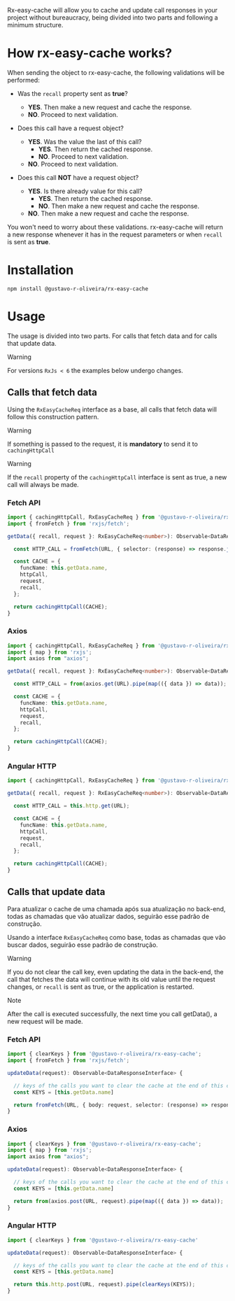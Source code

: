 Rx-easy-cache will allow you to cache and update call responses in your project without bureaucracy, being divided into two parts and following a minimum structure.

# How rx-easy-cache works?
When sending the object to rx-easy-cache, the following validations will be performed:
* Was the `recall` property sent as **true**?
  - **YES**. Then make a new request and cache the response.
  - **NO**. Proceed to next validation.

* Does this call have a request object?
  - **YES**. Was the value the last of this call?
    - **YES**. Then return the cached response.
    - **NO**. Proceed to next validation.
  - **NO**. Proceed to next validation.
 
* Does this call **NOT** have a request object?
  - **YES**. Is there already value for this call?
    - **YES**. Then return the cached response.
    - **NO**. Then make a new request and cache the response.
  - **NO**. Then make a new request and cache the response.

You won't need to worry about these validations. rx-easy-cache will return a new response whenever it has in the request parameters or when `recall` is sent as **true**.

# Installation

```shell
npm install @gustavo-r-oliveira/rx-easy-cache
```
# Usage

The usage is divided into two parts. For calls that fetch data and for calls that update data. 

> [!WARNING]
> For versions `RxJs < 6` the examples below undergo changes.

## Calls that fetch data

Using the `RxEasyCacheReq` interface as a base, all calls that fetch data will follow this construction pattern.

> [!WARNING]
> If something is passed to the request, it is **mandatory** to send it to `cachingHttpCall`

> [!WARNING]
> If the `recall` property of the `cachingHttpCall` interface is sent as true, a new call will always be made.

### Fetch API
```ts
import { cachingHttpCall, RxEasyCacheReq } from '@gustavo-r-oliveira/rx-easy-cache';
import { fromFetch } from 'rxjs/fetch';

getData({ recall, request }: RxEasyCacheReq<number>): Observable<DataResponseInterface> {

  const HTTP_CALL = fromFetch(URL, { selector: (response) => response.json() });

  const CACHE = {
    funcName: this.getData.name,
    httpCall,
    request,
    recall,
  };

  return cachingHttpCall(CACHE);
}
```

### Axios
```ts
import { cachingHttpCall, RxEasyCacheReq } from '@gustavo-r-oliveira/rx-easy-cache';
import { map } from 'rxjs';
import axios from "axios";

getData({ recall, request }: RxEasyCacheReq<number>): Observable<DataResponseInterface> {

  const HTTP_CALL = from(axios.get(URL).pipe(map(({ data }) => data));

  const CACHE = {
    funcName: this.getData.name,
    httpCall,
    request,
    recall,
  };

  return cachingHttpCall(CACHE);
}
```

### Angular HTTP
```ts
import { cachingHttpCall, RxEasyCacheReq } from '@gustavo-r-oliveira/rx-easy-cache';

getData({ recall, request }: RxEasyCacheReq<number>): Observable<DataResponseInterface> {

  const HTTP_CALL = this.http.get(URL);

  const CACHE = {
    funcName: this.getData.name,
    httpCall,
    request,
    recall,
  };

  return cachingHttpCall(CACHE);
}
```
## Calls that update data

Para atualizar o cache de uma chamada após sua atualização no back-end, todas as chamadas que vão atualizar dados, seguirão esse padrão de construção. 

Usando a interface `RxEasyCacheReq` como base, todas as chamadas que vão buscar dados, seguirão esse padrão de construção. 

> [!WARNING]
> If you do not clear the call key, even updating the data in the back-end, the call that fetches the data will continue with its old value until the request changes, or `recall` is sent as true, or the application is restarted.

> [!NOTE]
> After the call is executed successfully, the next time you call getData(), a new request will be made.

### Fetch API
```ts
import { clearKeys } from '@gustavo-r-oliveira/rx-easy-cache';
import { fromFetch } from 'rxjs/fetch';

updateData(request): Observable<DataResponseInterface> {

  // keys of the calls you want to clear the cache at the end of this call
  const KEYS = [this.getData.name]

  return fromFetch(URL, { body: request, selector: (response) => response.json() });
}
```

### Axios
```ts
import { clearKeys } from '@gustavo-r-oliveira/rx-easy-cache';
import { map } from 'rxjs';
import axios from "axios";

updateData(request): Observable<DataResponseInterface> {

  // keys of the calls you want to clear the cache at the end of this call
  const KEYS = [this.getData.name]

  return from(axios.post(URL, request).pipe(map(({ data }) => data));
}
```

### Angular HTTP
```ts
import { clearKeys } from '@gustavo-r-oliveira/rx-easy-cache'

updateData(request): Observable<DataResponseInterface> {

  // keys of the calls you want to clear the cache at the end of this call
  const KEYS = [this.getData.name]

  return this.http.post(URL, request).pipe(clearKeys(KEYS));
}
```
